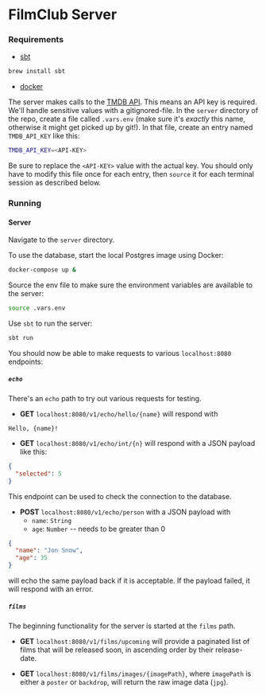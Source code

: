 # FilmClub Server

### Requirements

- [sbt](https://www.scala-sbt.org/)
```sh
brew install sbt
```
- [docker](https://hub.docker.com/editions/community/docker-ce-desktop-mac/)

The server makes calls to the [TMDB API](https://developers.themoviedb.org/3/getting-started/introduction).
This means an API key is required. We'll handle sensitive values with a
gitignored-file. In the `server` directory of the repo, create a file called
`.vars.env` (make sure it's _exactly_ this name, otherwise it might get picked
up by git!). In that file, create an entry named `TMDB_API_KEY` like this:
```sh
TMDB_API_KEY=<API-KEY>
```
Be sure to replace the `<API-KEY>` value with the actual key. You should only
have to modify this file once for each entry, then `source` it for each terminal
session as described below.


### Running

#### Server

Navigate to the `server` directory.

To use the database, start the local Postgres image using Docker:
```sh
docker-compose up &
```

Source the env file to make sure the environment variables are available to the
server:
```sh
source .vars.env
```

Use `sbt` to run the server:
```sh
sbt run
```

You should now be able to make requests to various `localhost:8080` endpoints:

##### `echo`

There's an `echo` path to try out various requests for testing.

- **GET** `localhost:8080/v1/echo/hello/{name}` will respond with
```
Hello, {name}!
```

- **GET** `localhost:8080/v1/echo/int/{n}` will respond with a JSON payload
like this:
```json
{
  "selected": 5
}
```
This endpoint can be used to check the connection to the database.

- **POST** `localhost:8080/v1/echo/person` with a JSON payload with
  - `name`: `String`
  - `age`: `Number` -- needs to be greater than 0
```json
{
  "name": "Jon Snow",
  "age": 35
}
```
will echo the same payload back if it is acceptable. If the payload failed, it
will respond with an error.

##### `films`

The beginning functionality for the server is started at the `films` path.

- **GET** `localhost:8080/v1/films/upcoming` will provide a paginated list of
films that will be released soon, in ascending order by their release-date.

- **GET** `localhost:8080/v1/films/images/{imagePath}`, where `imagePath` is
either a `poster` or `backdrop`, will return the raw image data (`jpg`).
